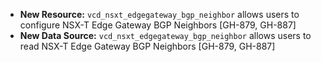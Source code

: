* **New Resource:** `vcd_nsxt_edgegateway_bgp_neighbor` allows users to configure NSX-T Edge Gateway BGP Neighbors [GH-879, GH-887]
* **New Data Source:** `vcd_nsxt_edgegateway_bgp_neighbor` allows users to read NSX-T Edge Gateway BGP Neighbors [GH-879, GH-887]
